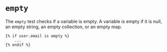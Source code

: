 # `empty`
The `empty` test checks if a variable is empty. A variable is empty if it is null, an empty string, an
empty collection, or an empty map.
```twig
{% if user.email is empty %}
	...
{% endif %}
```
